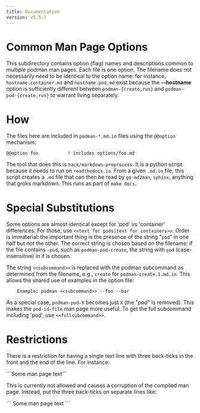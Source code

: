 ```yaml
---
title: Documentation
version: v5.5.1
---
```


Common Man Page Options
=======================

This subdirectory contains option (flag) names and descriptions
common to multiple podman man pages. Each file is one option. The
filename does not necessarily need to be identical to the option
name: for instance, `hostname.container.md` and `hostname.pod.md`
exist because the **--hostname** option is sufficiently different
between `podman-{create,run}` and `podman-pod-{create,run}` to
warrant living separately.

How
===

The files here are included in `podman-*.md.in` files using the `@@option`
mechanism:

```
@@option foo           ! includes options/foo.md
```

The tool that does this is `hack/markdown-preprocess`. It is a python
script because it needs to run on `readthedocs.io`. From a given `.md.in`
file, this script creates a `.md` file that can then be read by
`go-md2man`, `sphinx`, anything that groks markdown. This runs as
part of `make docs`.

Special Substitutions
=====================

Some options are almost identical except for 'pod' vs 'container'
differences. For those, use `<<text for pods|text for containers>>`.
Order is immaterial: the important thing is the presence of the
string "`pod`" in one half but not the other. The correct string
is chosen based on the filename: if the file contains `-pod`,
such as `podman-pod-create`, the string with `pod` (case-insensitive)
in it is chosen.

The string `<<subcommand>>` is replaced with the podman subcommand
as determined from the filename, e.g., `create` for `podman-create.1.md.in`.
This allows the shared use of examples in the option file:
```
    Example: podman <<subcommand>> --foo --bar
```
As a special case, `podman-pod-X` becomes just `X` (the "pod" is removed).
This makes the `pod-id-file` man page more useful. To get the full
subcommand including 'pod', use `<<fullsubcommand>>`.

Restrictions
============

There is a restriction for having a single text line with three
back-ticks in the front and the end of the line.  For instance:

\`\`\`Some man page text\`\`\`

This is currently not allowed and causes a corruption of the
compiled man page.  Instead, put the three back-ticks on separate
lines like:

\`\`\`
Some man page text
\`\`\`
